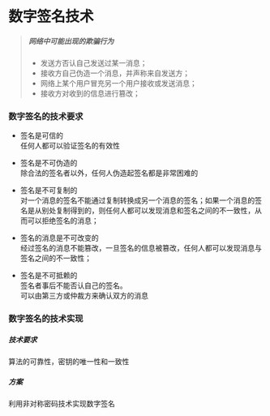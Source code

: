 # 数字签名技术

> ##### 网络中可能出现的欺骗行为
>
> * 发送方否认自己发送过某一消息；
> * 接收方自己伪造一个消息，并声称来自发送方；
> * 网络上某个用户冒充另一个用户接收或发送消息；
> * 接收方对收到的信息进行篡改；

### 数字签名的技术要求

* 签名是可信的  
  任何人都可以验证签名的有效性

* 签名是不可伪造的  
  除合法的签名者以外，任何人伪造起签名都是非常困难的

* 签名是不可复制的  
  对一个消息的签名不能通过复制转换成另一个消息的签名；如果一个消息的签名是从别处复制得到的，则任何人都可以发现消息和签名之间的不一致性，从而可以拒绝签名的消息；

* 签名的消息是不可改变的  
  经过签名的消息不能篡改，一旦签名的信息被篡改，任何人都可以发现消息与签名之间的不一致性；

* 签名是不可抵赖的  
  签名者事后不能否认自己的签名。  
  可以由第三方或仲裁方来确认双方的消息

### 数字签名的技术实现

##### 技术要求

算法的可靠性，密钥的唯一性和一致性

##### 方案

利用非对称密码技术实现数字签名

